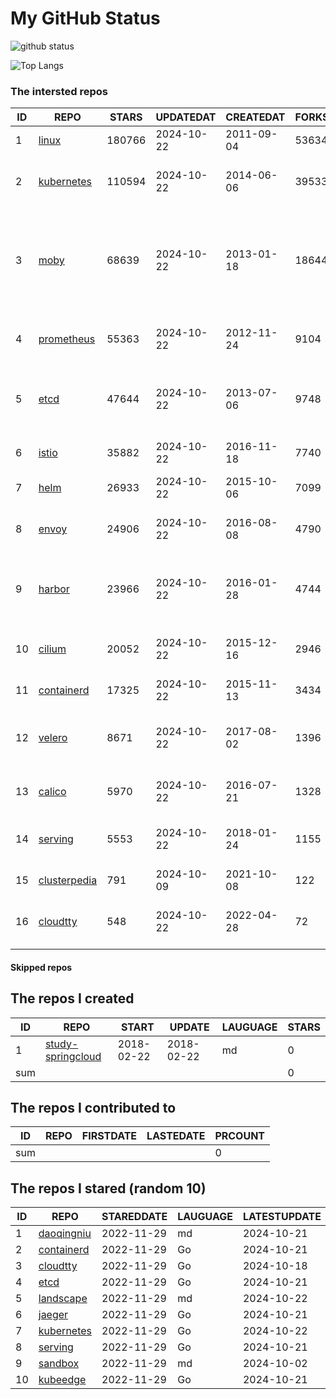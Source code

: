 # My GitHub Status

<img src="https://github-readme-stats-1.yihong0618.vercel.app/api?username=daoqingniu&show_icons=true&&&hide_title=true&count_private=true" alt="github status" />

![Top Langs](https://github-readme-stats-1.yihong0618.vercel.app/api/top-langs/?username=daoqingniu&layout=compact)

<!--START_SECTION:github_repos-->
### The intersted repos
| ID |                              REPO                               | STARS  | UPDATEDAT  | CREATEDAT  | FORKSCOUNT |                                                DESCRIPTIONS                                                |
|----|-----------------------------------------------------------------|--------|------------|------------|------------|------------------------------------------------------------------------------------------------------------|
|  1 | [linux](https://github.com/torvalds/linux)                      | 180766 | 2024-10-22 | 2011-09-04 |      53634 | Linux kernel source tree                                                                                   |
|  2 | [kubernetes](https://github.com/kubernetes/kubernetes)          | 110594 | 2024-10-22 | 2014-06-06 |      39533 | Production-Grade Container Scheduling and Management                                                       |
|  3 | [moby](https://github.com/moby/moby)                            |  68639 | 2024-10-22 | 2013-01-18 |      18644 | The Moby Project - a collaborative project for the container ecosystem to assemble container-based systems |
|  4 | [prometheus](https://github.com/prometheus/prometheus)          |  55363 | 2024-10-22 | 2012-11-24 |       9104 | The Prometheus monitoring system and time series database.                                                 |
|  5 | [etcd](https://github.com/etcd-io/etcd)                         |  47644 | 2024-10-22 | 2013-07-06 |       9748 | Distributed reliable key-value store for the most critical data of a distributed system                    |
|  6 | [istio](https://github.com/istio/istio)                         |  35882 | 2024-10-22 | 2016-11-18 |       7740 | Connect, secure, control, and observe services.                                                            |
|  7 | [helm](https://github.com/helm/helm)                            |  26933 | 2024-10-22 | 2015-10-06 |       7099 | The Kubernetes Package Manager                                                                             |
|  8 | [envoy](https://github.com/envoyproxy/envoy)                    |  24906 | 2024-10-22 | 2016-08-08 |       4790 | Cloud-native high-performance edge/middle/service proxy                                                    |
|  9 | [harbor](https://github.com/goharbor/harbor)                    |  23966 | 2024-10-22 | 2016-01-28 |       4744 | An open source trusted cloud native registry project that stores, signs, and scans content.                |
| 10 | [cilium](https://github.com/cilium/cilium)                      |  20052 | 2024-10-22 | 2015-12-16 |       2946 | eBPF-based Networking, Security, and Observability                                                         |
| 11 | [containerd](https://github.com/containerd/containerd)          |  17325 | 2024-10-22 | 2015-11-13 |       3434 | An open and reliable container runtime                                                                     |
| 12 | [velero](https://github.com/vmware-tanzu/velero)                |   8671 | 2024-10-22 | 2017-08-02 |       1396 | Backup and migrate Kubernetes applications and their persistent volumes                                    |
| 13 | [calico](https://github.com/projectcalico/calico)               |   5970 | 2024-10-22 | 2016-07-21 |       1328 | Cloud native networking and network security                                                               |
| 14 | [serving](https://github.com/knative/serving)                   |   5553 | 2024-10-22 | 2018-01-24 |       1155 | Kubernetes-based, scale-to-zero, request-driven compute                                                    |
| 15 | [clusterpedia](https://github.com/clusterpedia-io/clusterpedia) |    791 | 2024-10-09 | 2021-10-08 |        122 | The Encyclopedia of Kubernetes clusters                                                                    |
| 16 | [cloudtty](https://github.com/cloudtty/cloudtty)                |    548 | 2024-10-22 | 2022-04-28 |         72 | A Friendly Kubernetes CloudShell (Web Terminal) !                                                          |



#### Skipped repos
<!--END_SECTION:github_repos-->

<!--START_SECTION:my_github-->
## The repos I created
| ID  |                                 REPO                                 |   START    |   UPDATE   | LAUGUAGE | STARS |
|-----|----------------------------------------------------------------------|------------|------------|----------|-------|
|   1 | [study-springcloud](https://github.com/daoqingniu/study-springcloud) | 2018-02-22 | 2018-02-22 | md       |     0 |
| sum |                                                                      |            |            |          |     0 |

## The repos I contributed to
| ID  | REPO | FIRSTDATE | LASTEDATE | PRCOUNT |
|-----|------|-----------|-----------|---------|
| sum |      |           |           |       0 |

## The repos I stared (random 10)
| ID |                          REPO                          | STAREDDATE | LAUGUAGE | LATESTUPDATE |
|----|--------------------------------------------------------|------------|----------|--------------|
|  1 | [daoqingniu](https://github.com/daoqingniu/daoqingniu) | 2022-11-29 | md       | 2024-10-21   |
|  2 | [containerd](https://github.com/containerd/containerd) | 2022-11-29 | Go       | 2024-10-21   |
|  3 | [cloudtty](https://github.com/cloudtty/cloudtty)       | 2022-11-29 | Go       | 2024-10-18   |
|  4 | [etcd](https://github.com/etcd-io/etcd)                | 2022-11-29 | Go       | 2024-10-21   |
|  5 | [landscape](https://github.com/cncf/landscape)         | 2022-11-29 | md       | 2024-10-22   |
|  6 | [jaeger](https://github.com/jaegertracing/jaeger)      | 2022-11-29 | Go       | 2024-10-21   |
|  7 | [kubernetes](https://github.com/kubernetes/kubernetes) | 2022-11-29 | Go       | 2024-10-22   |
|  8 | [serving](https://github.com/knative/serving)          | 2022-11-29 | Go       | 2024-10-21   |
|  9 | [sandbox](https://github.com/cncf/sandbox)             | 2022-11-29 | md       | 2024-10-02   |
| 10 | [kubeedge](https://github.com/kubeedge/kubeedge)       | 2022-11-29 | Go       | 2024-10-21   |

<!--END_SECTION:my_github-->
